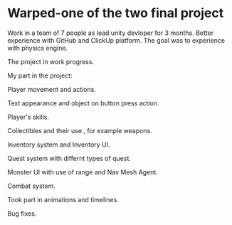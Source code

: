 # Warped-one of the two final project
 
Work in a team of 7 people as lead unity devloper for 3 months.
Better experience with GitHub and ClickUp platform.
The goal was to experience with physics engine.

The project in work progress.

My part in the project:

Player movement and actions.

Text appearance and object on button press action.

Player's skills.

Collectibles and their use , for example weapons.

Inventory system and Inventory UI.

Quest system with differnt types of quest.

Monster UI with use of range and Nav Mesh Agent.

Combat system.

Took part in animations and timelines.

Bug fixes.
